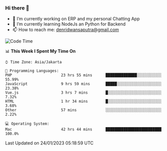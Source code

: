 ### Hi there 👋

- 🔭 I’m currently working on ERP and my personal Chatting App
- 🌱 I’m currently learning NodeJs an Python for Backend
- 📫 How to reach me: denridwansaputra@gmail.com


<!--START_SECTION:waka-->
![Code Time](http://img.shields.io/badge/Code%20Time-2%2C553%20hrs%2031%20mins-blue)

📊 **This Week I Spent My Time On** 

```text
⌚︎ Time Zone: Asia/Jakarta

💬 Programming Languages: 
PHP                      23 hrs 55 mins      ██████████████░░░░░░░░░░░   55.99% 
JavaScript               9 hrs 59 mins       █████░░░░░░░░░░░░░░░░░░░░   23.38% 
Vue.js                   3 hrs 7 mins        █░░░░░░░░░░░░░░░░░░░░░░░░   7.32% 
HTML                     1 hr 34 mins        █░░░░░░░░░░░░░░░░░░░░░░░░   3.68% 
Other                    57 mins             ░░░░░░░░░░░░░░░░░░░░░░░░░   2.22%

💻 Operating System: 
Mac                      42 hrs 44 mins      █████████████████████████   100.0%

```


 Last Updated on 24/01/2023 05:18:59 UTC
<!--END_SECTION:waka-->
